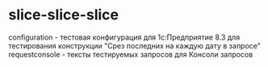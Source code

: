 # slice-slice-slice
configuration - тестовая конфигурация для 1c:Предприятие 8.3 для тестирования конструкции "Срез последних на каждую дату в запросе"
requestconsole - тексты тестируемых запросов для Консоли запросов 
